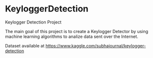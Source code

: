 # KeyloggerDetection
Keylogger Detection Project

The main goal of this project is to create a Keylogger Detector by using machine learning algorithms to analize data sent over the Internet. 

Dataset available at <https://www.kaggle.com/subhajournal/keylogger-detection>
